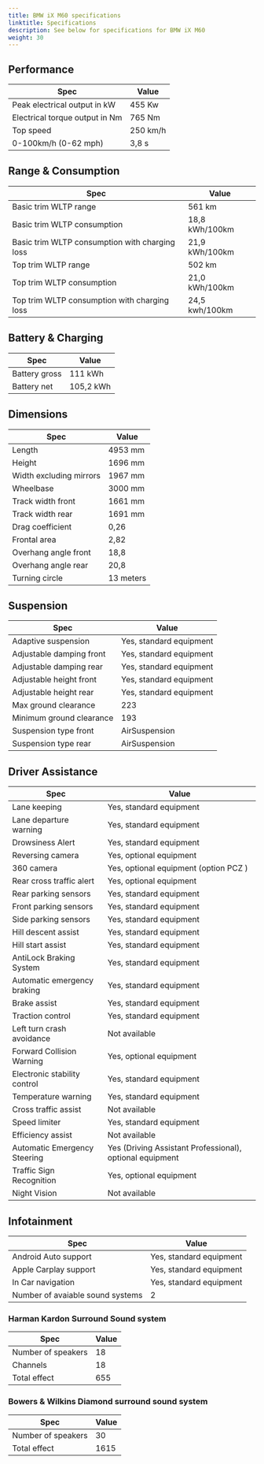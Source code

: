 ```yaml
---
title: BMW iX M60 specifications
linktitle: Specifications
description: See below for specifications for BMW iX M60
weight: 30
---
```


## Performance

|Spec|Value|
|----|-----|
|Peak electrical output in kW|455 Kw|
|Electrical torque output in Nm|765 Nm|
|Top speed|250 km/h|
|0-100km/h (0-62 mph)|3,8 s|



## Range & Consumption

|Spec|Value|
|----|-----|
|Basic trim WLTP range|561 km|
|Basic trim WLTP consumption|18,8 kWh/100km|
|Basic trim WLTP consumption with charging loss|21,9 kWh/100km|
|Top trim WLTP range|502 km|
|Top trim WLTP consumption|21,0 kWh/100km|
|Top trim WLTP consumption with charging loss|24,5 kwh/100km|



## Battery & Charging

|Spec|Value|
|----|-----|
|Battery gross|111 kWh|
|Battery net|105,2 kWh|



## Dimensions

|Spec|Value|
|----|-----|
|Length|4953 mm|
|Height|1696 mm|
|Width excluding mirrors|1967 mm|
|Wheelbase|3000 mm|
|Track width front|1661 mm|
|Track width rear|1691 mm|
|Drag coefficient|0,26|
|Frontal area|2,82|
|Overhang angle front|18,8|
|Overhang angle rear|20,8|
|Turning circle|13 meters|

## Suspension

|Spec|Value|
|----|-----|
|Adaptive suspension|Yes, standard equipment|
|Adjustable damping front|Yes, standard equipment|
|Adjustable damping rear|Yes, standard equipment|
|Adjustable height front|Yes, standard equipment|
|Adjustable height rear|Yes, standard equipment|
|Max ground clearance|223|
|Minimum ground clearance|193|
|Suspension type front|AirSuspension|
|Suspension type rear|AirSuspension|

## Driver Assistance

|Spec|Value|
|----|-----|
|Lane keeping|Yes, standard equipment|
|Lane departure warning|Yes, standard equipment|
|Drowsiness Alert|Yes, standard equipment|
|Reversing camera|Yes, optional equipment|
|360 camera|Yes, optional equipment (option PCZ )|
|Rear cross traffic alert|Yes, optional equipment|
|Rear parking sensors|Yes, standard equipment|
|Front parking sensors|Yes, standard equipment|
|Side parking sensors|Yes, standard equipment|
|Hill descent assist|Yes, standard equipment|
|Hill start assist|Yes, standard equipment|
|AntiLock Braking System|Yes, standard equipment|
|Automatic emergency braking|Yes, standard equipment|
|Brake assist|Yes, standard equipment|
|Traction control|Yes, standard equipment|
|Left turn crash avoidance|Not available|
|Forward Collision Warning|Yes, optional equipment|
|Electronic stability control|Yes, standard equipment|
|Temperature warning|Yes, standard equipment|
|Cross traffic assist|Not available|
|Speed limiter|Yes, standard equipment|
|Efficiency assist|Not available|
|Automatic Emergency Steering|Yes (Driving Assistant Professional), optional equipment|
|Traffic Sign Recognition|Yes, optional equipment|
|Night Vision|Not available|

## Infotainment

|Spec|Value|
|----|-----|
|Android Auto support|Yes, standard equipment|
|Apple Carplay support|Yes, standard equipment|
|In Car navigation|Yes, standard equipment|
|Number of avaiable sound systems|2|

### Harman Kardon Surround Sound system

|Spec|Value|
|----|-----|
|Number of speakers|18|
|Channels|18|
|Total effect|655|

### Bowers & Wilkins Diamond surround sound system

|Spec|Value|
|----|-----|
|Number of speakers|30|
|Total effect|1615|

